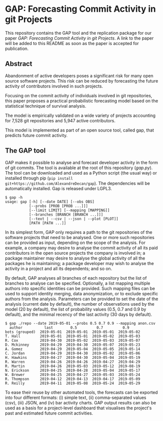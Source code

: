 # GAP: Forecasting Commit Activity in git Projects

This repository contains the GAP tool and the replication package for our paper *GAP: Forecasting Commit Activity in git Projects*. A link to the paper will be added to this README as soon as the paper is accepted for publication.

## Abstract

Abandonment of active developers poses a significant risk for many open source software projects. This risk can be reduced by forecasting the future activity of contributors involved in such projects.

Focusing on the commit activity of individuals involved in git repositories, this paper proposes a practical probabilistic forecasting model based on the statistical technique of survival analysis.

The model is empirically validated on a wide variety of projects accounting for 7,528 git repositories and 5,947 active contributors.

This model is implemented as part of an open source tool, called gap, that predicts future commit activity.

## The GAP tool

GAP makes it possible to analyse and forecast developer activity in the form of git commits.
The tool is available at the root of this repository (*gap.py*). The tool can be downloaded and used as a Python script (the usual way) or installed through pip (`pip install git+https://github.com/AlexandreDecan/gap`). The dependencies will be automatically installed.
Gap is released under LGPL3.

```
$ gap -h
usage: gap [-h] [--date DATE] [--obs OBS]
           [--probs [PROB [PROB ...]]]
           [--limit LIMIT] [--mapping [MAPPING]]
           [--branches [BRANCH [BRANCH ...]]]
           [--text | --csv | --json | --plot [PLOT]]
           [PATH [PATH ...]]
```

In its simplest form, GAP only requires a path to the git repositories of the software projects that need to be analysed. One or more such repositories can be provided as input, depending on the scope of the analysis. For example, a company may desire to analyse the commit activity of all its paid contributors in the open source projects the company is involved in; a package maintainer may desire to analyse the global activity of all the packages he is maintaining; a package developer may wish to analyse the activity in a project and all its dependents; and so on.

By default, GAP analyses all branches of each repository but the list of branches to analyse can be specified.
Optionally, a list mapping multiple authors into specific identities can be provided. Such mapping files can be used to support identity merging, data anonymization, or to exclude specific authors from the analysis.
Parameters can be provided to set the date of the analysis (current date by default), the number of observations used by the model (20 by default), the list of probability values (0.5, 0.7 and 0.9 by default), and the minimal recency of the last activity (30 days by default).

```
$ gap ./repo --date 2019-05-01 --probs 0.5 0.7 0.9 --mapping anon.csv
  author          last        0.5         0.7         0.9
bots (grouped)  2019-05-01  2019-05-01  2019-05-01  2019-05-02
T. Hall         2019-05-01  2019-05-01  2019-05-02  2019-05-03
R. Cox          2019-04-30  2019-05-02  2019-05-03  2019-05-07
D. Mckinney     2019-04-29  2019-04-30  2019-05-07  2019-05-23
A. Gomez        2019-04-29  2019-05-04  2019-05-05  2019-05-14
C. Jordan       2019-04-29  2019-04-30  2019-05-02  2019-05-06
H. Hawkins      2019-04-27  2019-04-30  2019-05-04  2019-05-19
R. Warren       2019-04-26  2019-04-26  2019-04-27  2019-04-29
R. Martin       2019-04-26  2019-05-03  2019-05-12  2019-08-19
N. Erickson     2019-04-25  2019-04-28  2019-05-04  2019-05-17
W. Brewer       2019-04-25  2019-04-27  2019-05-03  2019-05-24
R. Thompson     2019-04-12  2019-04-13  2019-04-17  2019-05-09
R. Reilly       2019-04-11  2019-05-08  2019-05-24  2019-05-29
```

To ease their reuse by other automated tools, the forecasts can be exported into four different formats: (i) simple text, (ii) comma-separated values (csv), (iii) JSON, and (iv) bar activity charts.
GAP output results can also be used as a basis for a project-level dashboard that visualises the project's past and estimated future commit activities.

